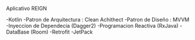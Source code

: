Aplicativo REIGN

-Kotlin
-Patron de Arquitectura : Clean Achithect
-Patron de Diseño : MVVM
-Inyeccion de Dependecia (Dagger2)
-Programacion Reactiva (RxJava)
-DataBase (Room)
-Retrofit
-JetPack
